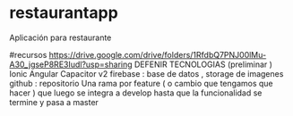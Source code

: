# restaurantapp
Aplicación para restaurante 


#recursos 
https://drive.google.com/drive/folders/1RfdbQ7PNJ00lMu-A30_jgseP8RE3Iudl?usp=sharing
DEFENIR TECNOLOGIAS    (preliminar )
  Ionic
  Angular 
  Capacitor v2 
  firebase     : base de datos , storage de imagenes  
  github : repositorio 
  Una rama por feature  ( o cambio que tengamos que hacer ) que luego se integra  a develop hasta que la funcionalidad se termine y pasa a master 
